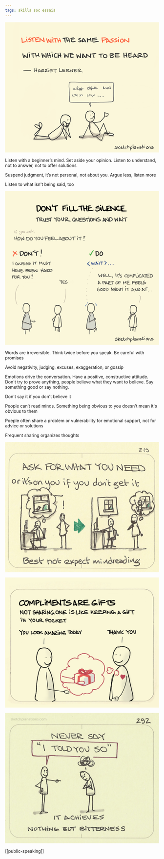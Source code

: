 ```yaml
---
tags: skills soc essais
---
```


![](/assets/static/img/listen-with-passion.png)

Listen with a beginner’s mind. Set aside your opinion. Listen to understand, not to answer, not to offer solutions

Suspend judgment, it’s not personal, not about you. Argue less, listen more 

Listen to what isn't being said, too 

![](/assets/static/img/dont-fill-the-silence.png)

Words are irreversible. Think twice before you speak. Be careful with promises

Avoid negativity, judging, excuses, exaggeration, or gossip 

Emotions drive the conversation. Have a positive, constructive attitude. Don't try to prove anything, people believe what they want to believe. Say something good or say nothing.

Don't say it if you don't believe it

People can’t read minds. Something being obvious to you doesn't mean it's obvious to them 

Poeple often share a problem or vulnerability for emotional support, not for advice or solutions

Frequent sharing organizes thoughts

![](/assets/static/img/ask-for-it.jpeg)

![](/assets/static/img/compliments-are-gifts.jpeg)

![](/assets/static/img/not-say-told-you.jpeg)

[[public-speaking]]







